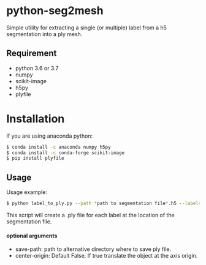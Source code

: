 # python-seg2mesh
Simple utility for extracting a single (or multiple) label from a h5 segmentation into a ply mesh.

## Requirement
- python 3.6 or 3.7
- numpy
- scikit-image
- h5py
- plyfile

# Installation
If you are using anaconda python:
```bash
$ conda install -c anaconda numpy h5py
$ conda install -c conda-forge scikit-image
$ pip install plyfile
```


## Usage 
Usage example:
```bash
$ python label_to_ply.py --path *path to segmentation file*.h5 --labels 10 34 101 
```
This script will create a .ply file for each label at the location of the segmentation file.

#### optional arguments
* save-path: path to alternative directory where to save ply file.
* center-origin: Default False. If true translate the object at the axis origin.



